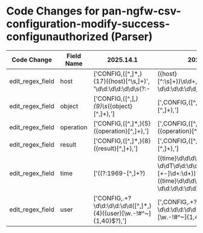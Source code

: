 # Code Changes for pan-ngfw-csv-configuration-modify-success-configunauthorized (Parser)

| Code Change | Field Name | 2025.14.1 | 2025.15.1 |
|-------------|------------|-----------|------------|
| edit_regex_field | host | ['CONFIG,([^,]*,){17}({host}[^\s,]+)', '\d\d:\d\d:\d\d\s(?:-|({host}[^:\s]+))\s\d+,\d\d\d\d\/\d\d\/\d\d \d\d:\d\d:\d\d,'] | [',CONFIG,([^,]*,){17}({host}[^\s,]+)', '\d\d:\d\d:\d\d\s(?:-|({host}[^:\s]+))\s\d+,\d\d\d\d\/\d\d\/\d\d \d\d:\d\d:\d\d,'] |
| edit_regex_field | object | ['CONFIG,([^,]*,){9}\s*({object}[^,]+),'] | [',CONFIG,([^,]*,){9}\s*({object}[^,]+),'] |
| edit_regex_field | operation | ['CONFIG,([^,]*,){5}({operation}[^,]+),'] | [',CONFIG,([^,]*,){5}({operation}[^,]+),'] |
| edit_regex_field | result | ['CONFIG,([^,]*,){8}({result}[^,]+),'] | [',CONFIG,([^,]*,){8}({result}[^,]+),'] |
| edit_regex_field | time | ['((?:1969-[^,]+?)|({time}\d\d\d\d-\d\d-\d\dT\d\d:\d\d:\d\d\.\d+[\+-]\d+:\d+))', 'CONFIG,.+?({time}\d\d\d\d\/\d\d\/\d\d \d\d:\d\d:\d\d)'] | ['((?:1969-[^,]+?)|({time}\d\d\d\d-\d\d-\d\dT\d\d:\d\d:\d\d\.\d+[\+-]\d+:\d+))', ',CONFIG,.+?({time}\d\d\d\d\/\d\d\/\d\d \d\d:\d\d:\d\d)'] |
| edit_regex_field | user | ['CONFIG,.+?\d\d:\d\d:\d\d([^,]*,){4}({user}[\w\.\-\!\#\^\~]{1,40}\$?),'] | [',CONFIG,.+?\d\d:\d\d:\d\d([^,]*,){4}({user}[\w\.\-\!\#\^\~]{1,40}\$?),'] |